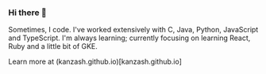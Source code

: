 ### Hi there 👋

<!--
**kanzash/kanzash** is a ✨ _special_ ✨ repository because its `README.md` (this file) appears on your GitHub profile.

Here are some ideas to get you started:

- 🔭 I’m currently working on ...
- 🌱 I’m currently learning React, Ruby, GKE
- 👯 I’m looking to collaborate on cool open source projects
- 🤔 I’m looking for help with ...
- 💬 Ask me about ...
- 📫 How to reach me: ...
- 😄 Pronouns: ...
- ⚡ Fun fact: ...
-->

Sometimes, I code. I've worked extensively with C, Java, Python, JavaScript and TypeScript. I'm always learning; currently focusing on learning React, Ruby and a little bit of GKE. 

Learn more at (kanzash.github.io)[kanzash.github.io]
